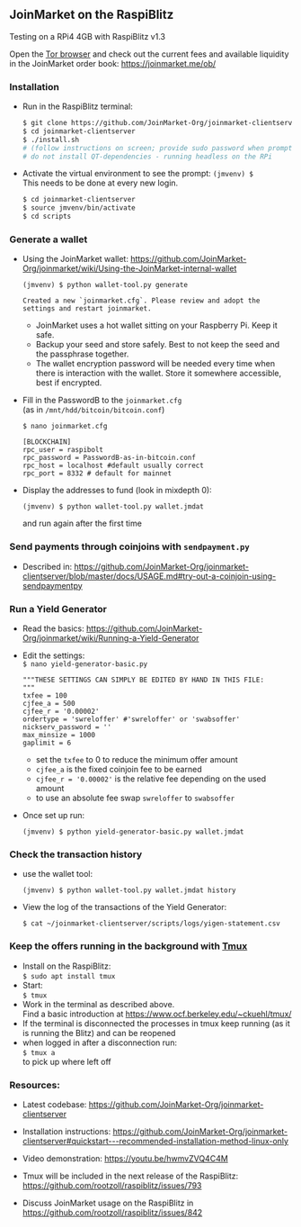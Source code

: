 ## JoinMarket on the RaspiBlitz

Testing on a RPi4 4GB with RaspiBlitz v1.3

Open the [Tor browser](https://www.torproject.org/download/) and check out the current fees and available liquidity in the JoinMarket order book: https://joinmarket.me/ob/

### Installation

* Run in the RaspiBlitz terminal:

    ```bash
    $ git clone https://github.com/JoinMarket-Org/joinmarket-clientserver.git
    $ cd joinmarket-clientserver
    $ ./install.sh
    # (follow instructions on screen; provide sudo password when prompted)
    # do not install QT-dependencies - running headless on the RPi
    ```

* Activate the virtual environment to see the prompt: `(jmvenv) $`  
This needs to be done at every new login.

    ```bash
    $ cd joinmarket-clientserver
    $ source jmvenv/bin/activate
    $ cd scripts
    ```

### Generate a wallet
* Using the JoinMarket wallet: https://github.com/JoinMarket-Org/joinmarket/wiki/Using-the-JoinMarket-internal-wallet

    `(jmvenv) $ python wallet-tool.py generate`  
    ```
    Created a new `joinmarket.cfg`. Please review and adopt the settings and restart joinmarket.
    ```
    * JoinMarket uses a hot wallet sitting on your Raspberry Pi. Keep it safe.
    * Backup your seed and store safely. Best to not keep the seed and the passphrase together.
    * The wallet encryption password will be needed every time when there is interaction with the wallet. Store it somewhere accessible, best if encrypted.

* Fill in the PasswordB to the `joinmarket.cfg`  
 (as in `/mnt/hdd/bitcoin/bitcoin.conf`)  

    `$ nano joinmarket.cfg`  



    ```
    [BLOCKCHAIN]
    rpc_user = raspibolt
    rpc_password = PasswordB-as-in-bitcoin.conf
    rpc_host = localhost #default usually correct 
    rpc_port = 8332 # default for mainnet
    ```
* Display the addresses to fund (look in mixdepth 0):  

    `(jmvenv) $ python wallet-tool.py wallet.jmdat`  

    and run again after the first time

### Send payments through coinjoins with `sendpayment.py`

* Described in: https://github.com/JoinMarket-Org/joinmarket-clientserver/blob/master/docs/USAGE.md#try-out-a-coinjoin-using-sendpaymentpy

### Run a Yield Generator
* Read the basics: https://github.com/JoinMarket-Org/joinmarket/wiki/Running-a-Yield-Generator  

* Edit the settings:  
    `$ nano yield-generator-basic.py`

    ```
    """THESE SETTINGS CAN SIMPLY BE EDITED BY HAND IN THIS FILE:
    """
    txfee = 100
    cjfee_a = 500
    cjfee_r = '0.00002'
    ordertype = 'swreloffer' #'swreloffer' or 'swabsoffer'
    nickserv_password = ''
    max_minsize = 1000
    gaplimit = 6
    ```

    * set the `txfee` to 0 to reduce the minimum offer amount
    * `cjfee_a` is the fixed coinjoin fee to be earned
    * `cjfee_r = '0.00002'` is the relative fee depending on the used amount
    * to use an absolute fee swap `swreloffer` to `swabsoffer`

* Once set up run: 

    `(jmvenv) $ python yield-generator-basic.py wallet.jmdat`

### Check the transaction history
* use the wallet tool: 

    `(jmvenv) $ python wallet-tool.py wallet.jmdat history`

* View the log of the transactions of the Yield Generator:  

    `$ cat ~/joinmarket-clientserver/scripts/logs/yigen-statement.csv`


### Keep the offers running in the background with [Tmux](https://github.com/tmux/tmux#welcome-to-tmux)

* Install on the RaspiBlitz:  
`$ sudo apt install tmux`
* Start:  
`$ tmux`
* Work in the terminal as described above.  
Find a basic introduction at https://www.ocf.berkeley.edu/~ckuehl/tmux/
* If the terminal is disconnected the processes in tmux keep running (as it is running the Blitz) and can be reopened
* when logged in after a disconnection run:  
`$ tmux a`  
to pick up where left off


### Resources:
* Latest codebase: https://github.com/JoinMarket-Org/joinmarket-clientserver
* Installation instructions: https://github.com/JoinMarket-Org/joinmarket-clientserver#quickstart---recommended-installation-method-linux-only

* Video demonstration: https://youtu.be/hwmvZVQ4C4M

* Tmux  will be included in the next release of the RaspiBlitz: https://github.com/rootzoll/raspiblitz/issues/793

* Discuss JoinMarket usage on the RaspiBlitz in https://github.com/rootzoll/raspiblitz/issues/842